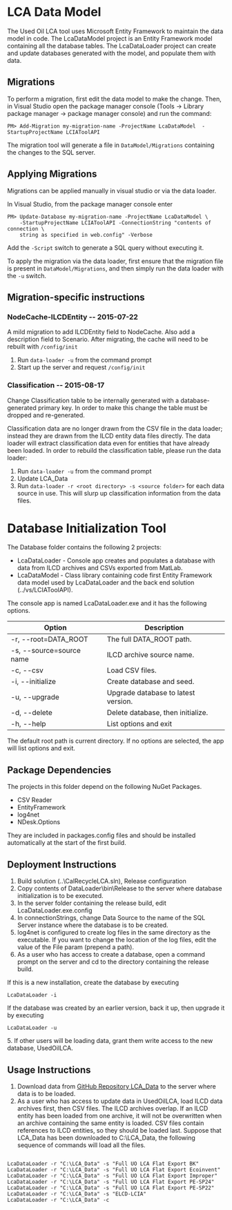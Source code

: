 LCA Data Model
==============

The Used Oil LCA tool uses Microsoft Entity Framework to maintain the data
model in code.  The LcaDataModel project is an Entity Framework model
containing all the database tables.  The LcaDataLoader project can create
and update databases generated with the model, and populate them with
data.

Migrations
----------

To perform a migration, first edit the data model to make the change. Then,
in Visual Studio open the package manager console (Tools -> Library package
manager -> package manager console) and run the command:

    PM> Add-Migration my-migration-name -ProjectName LcaDataModel  -StartupProjectName LCIAToolAPI
	
The migration tool will generate a file in `DataModel/Migrations`
containing the changes to the SQL server.

## Applying Migrations

Migrations can be applied manually in visual studio or via the data
loader.

In Visual Studio, from the package manager console enter

    PM> Update-Database my-migration-name -ProjectName LcaDataModel \
        -StartupProjectName LCIAToolAPI -ConnectionString "contents of connection \
        string as specified in web.config" -Verbose

Add the `-Script` switch to generate a SQL query without executing it.

To apply the migration via the data loader, first ensure that the migration
file is present in `DataModel/Migrations`, and then simply run the data
loader with the `-u` switch.

## Migration-specific instructions

### NodeCache-ILCDEntity -- 2015-07-22

A mild migration to add ILCDEntity field to NodeCache. Also add a
description field to Scenario.  After migrating, the cache will need to be
rebuilt with `/config/init`

 1. Run `data-loader -u` from the command prompt
 2. Start up the server and request `/config/init` 
	

### Classification -- 2015-08-17

Change Classification table to be internally generated with a
database-generated primary key.  In order to make this change the table
must be dropped and re-generated.

Classification data are no longer drawn from the CSV file in the data
loader; instead they are drawn from the ILCD entity data files directly.
The data loader will extract classification data even for entities that
have already been loaded.  In order to rebuild the classification table,
please run the data loader:

 1. Run `data-loader -u` from the command prompt
 2. Update LCA_Data
 3. Run `data-loader -r <root directory> -s <source folder>` for each data
    source in use.  This will slurp up classification information from the
    data files.
 


Database Initialization Tool
============================

The Database folder contains the following 2 projects:
  * LcaDataLoader - Console app creates and populates a database with data from ILCD archives and CSVs exported from MatLab.
  * LcaDataModel - Class library containing code first Entity Framework data model used by LcaDataLoader and the back end solution (../vs/LCIAToolAPI).


The console app is named LcaDataLoader.exe and it has the following options.


Option                     | Description
---------------------------|----------------------------------
-r, --root=DATA_ROOT       | The full DATA_ROOT path.
-s, --source=source name   | ILCD archive source name.
-c, --csv                  | Load CSV files.
-i, --initialize           | Create database and seed.
-u, --upgrade              | Upgrade database to latest version.
-d, --delete               | Delete database, then initialize.
-h, --help                 | List options and exit


The default root path is current directory. If no options are selected, the app will list options and exit.

Package Dependencies
--------------------
The projects in this folder depend on the following NuGet Packages. 
* CSV Reader
* EntityFramework
* log4net
* NDesk.Options

They are included in packages.config files and should be installed automatically at the start of the first build.

Deployment Instructions
-----------------------
1. Build solution (..\CalRecycleLCA.sln), Release configuration
2. Copy contents of DataLoader\bin\Release to the server where database initialization is to be executed.
3. In the server folder containing the release build, edit LcaDataLoader.exe.config
  1. In connectionStrings, change Data Source to the name of the SQL Server instance where the database is to be created.
  2. log4net is configured to create log files in the same directory as the executable. If you want to change the location of the log files, edit the value of the File param (prepend a path).
4. As a user who has access to create a database, open a command prompt on the server and cd to the directory containing the release build. 

 If this is a new installation, create the database by executing
 <pre><code>LcaDataLoader -i</pre></code>
 If the database was created by an earlier version, back it up, then upgrade it by executing
    <pre><code>LcaDataLoader -u</pre></code>
5. If other users will be loading data, grant them write access to the new database, UsedOilLCA. 

Usage Instructions
------------------
1. Download data from [GitHub Repository LCA_Data](https://github.com/uo-lca/LCA_Data/) to the server where data is to be loaded.
2. As a user who has access to update data in UsedOilLCA, load ILCD data archives first, then CSV files. The ILCD archives overlap. If an ILCD entity has been loaded from one archive, it will not be overwritten when an archive containing the same entity is loaded. CSV files contain references to ILCD entities, so they should be loaded last. Suppose that LCA_Data has been downloaded to C:\LCA_Data, the following sequence of commands will load all the files.
<pre><code>
LcaDataLoader -r "C:\LCA_Data" -s "Full UO LCA Flat Export BK"
LcaDataLoader -r "C:\LCA_Data" -s "Full UO LCA Flat Export Ecoinvent"
LcaDataLoader -r "C:\LCA_Data" -s "Full UO LCA Flat Export Improper"
LcaDataLoader -r "C:\LCA_Data" -s "Full UO LCA Flat Export PE-SP24"
LcaDataLoader -r "C:\LCA_Data" -s "Full UO LCA Flat Export PE-SP22"
LcaDataLoader -r "C:\LCA_Data" -s "ELCD-LCIA"
LcaDataLoader -r "C:\LCA_Data" -c
</pre></code>




  
  
 
 

